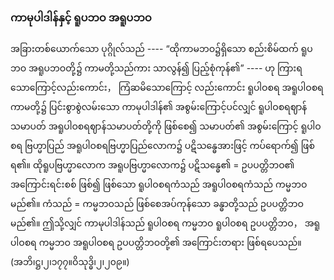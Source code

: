 ### ကာမုပါဒါန်နှင့် ရူပဘဝ အရူပဘဝ

အခြားတစ်ယောက်သော ပုဂ္ဂိုလ်သည် ---- “ထိုကာမဘဝ၌ရှိသော စည်းစိမ်ထက် ရူပဘဝ အရူပဘဝတို့၌ ကာမတို့သည်ကား သာလွန်၍ ပြည့်စုံကုန်၏” ---- ဟု ကြားရသောကြောင့်လည်းကောင်း， ကြံဆမိသောကြောင့် လည်းကောင်း ရူပါဝစရ အရူပါဝစရ ကာမတို့၌ ပြင်းစွာစွဲလမ်းသော ကာမုပါဒါန်၏ အစွမ်းကြောင့်ပင်လျှင် ရူပါဝစရဈာန်သမာပတ် အရူပါဝစရဈာန်သမာပတ်တို့ကို ဖြစ်စေ၍ သမာပတ်၏ အစွမ်းကြောင့် ရူပါဝစရ ဗြဟ္မာပြည် အရူပါဝစရဗြဟ္မာပြည်လောက၌ ပဋိသန္ဓေအားဖြင့် ကပ်ရောက်၍ ဖြစ်ရ၏။ 
ထိုရူပဗြဟ္မာလောက အရူပဗြဟ္မာလောက၌ ပဋိသန္ဓေ၏ = ဥပပတ္တိဘဝ၏ အကြောင်းရင်းစစ် ဖြစ်၍ ဖြစ်သော ရူပါဝစရကံသည် အရူပါဝစရကံသည် ကမ္မဘဝ မည်၏။ 
ကံသည် = ကမ္မဘဝသည် ဖြစ်စေအပ်ကုန်သော ခန္ဓာတို့သည် ဥပပတ္တိဘဝ မည်၏။ 
ဤသို့လျှင် ကာမုပါဒါန်သည် ရူပါဝစရ ကမ္မဘဝ ရူပါဝစရ ဥပပတ္တိဘဝ， အရူပါဝစရ ကမ္မဘဝ အရူပါဝစရ ဥပပတ္တိဘဝတို့၏ အကြောင်းတရား ဖြစ်ရပေသည်။ (အဘိ၊ဋ္ဌ၊၂၊၁၇၇။ဝိသုဒ္ဓိ၊၂၊၂၀၉။)